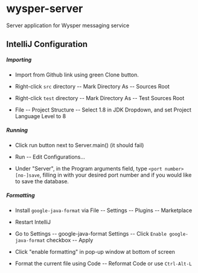 # wysper-server
Server application for Wysper messaging service

## IntelliJ Configuration

##### Importing
* Import from Github link using green Clone button.

* Right-click `src` directory -- Mark Directory As -- Sources Root

* Right-click `test` directory -- Mark Directory As -- Test Sources Root

* File -- Project Structure -- Select 1.8 in JDK Dropdown, and set Project Language Level to 8

##### Running
* Click run button next to Server.main() (it should fail)

* Run -- Edit Configurations...

* Under "Server", in the Program arguments field, type `<port number> [no-]save`, filling in with your desired port number and if you would like to save the database.

##### Formatting
* Install `google-java-format` via File -- Settings -- Plugins -- Marketplace

* Restart IntelliJ

* Go to Settings -- google-java-format Settings -- Click `Enable google-java-format` checkbox -- Apply

* Click "enable formatting" in pop-up window at bottom of screen

* Format the current file using Code -- Reformat Code or use `Ctrl-Alt-L`
